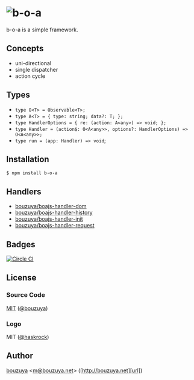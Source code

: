 # ![b-o-a](https://cloud.githubusercontent.com/assets/1221346/13554535/a97537aa-e3ed-11e5-8897-480f0c76c9c5.png)

b-o-a is a simple framework.

## Concepts

- uni-directional
- single dispatcher
- action cycle

## Types

- `type O<T> = Observable<T>;`
- `type A<T> = { type: string; data?: T; };`
- `type HandlerOptions = { re: (action: A<any>) => void; };`
- `type Handler = (action$: O<A<any>>, options?: HandlerOptions) => O<A<any>>;`
- `type run = (app: Handler) => void`;

## Installation

```
$ npm install b-o-a
```

## Handlers

- [bouzuya/boajs-handler-dom][]
- [bouzuya/boajs-handler-history][]
- [bouzuya/boajs-handler-init][]
- [bouzuya/boajs-handler-request][]

[bouzuya/boajs-handler-dom]: https://github.com/bouzuya/boajs-handler-dom
[bouzuya/boajs-handler-history]: https://github.com/bouzuya/boajs-handler-history
[bouzuya/boajs-handler-init]: https://github.com/bouzuya/boajs-handler-init
[bouzuya/boajs-handler-request]: https://github.com/bouzuya/boajs-handler-request

## Badges

[![Circle CI][circleci-badge-url]][circleci-url]

## License

### Source Code

[MIT](LICENSE) ([@bouzuya][user])

### Logo

MIT ([@haskrock](https://github.com/hashrock))

## Author

[bouzuya][user] &lt;[m@bouzuya.net][email]&gt; ([http://bouzuya.net][url])

[user]: https://github.com/bouzuya
[email]: mailto:m@bouzuya.net
[url]: http://bouzuya.net
[circleci-badge-url]: https://circleci.com/gh/bouzuya/b-o-a.svg?style=svg
[circleci-url]: https://circleci.com/gh/bouzuya/b-o-a
